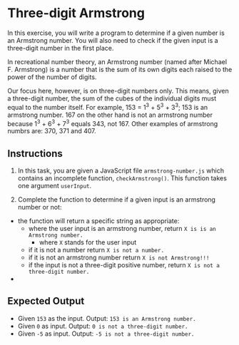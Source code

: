 # Three-digit Armstrong

In this exercise, you will write a program to determine if a given number is an Armstrong number. You will also need to check if the given input is a three-digit number in the first place.

In recreational number theory, an Armstrong number
(named after Michael F. Armstrong) is a
number that is the sum of its own digits each raised to the power of the number of digits. 

Our focus here, however, is on three-digit numbers only. This means, given a three-digit number, the sum of the cubes of the individual digits must equal to the number itself.
For example, 153 = 1<sup>3</sup> + 5<sup>3</sup> + 3<sup>3</sup>; 153 is an armstrong number.
167 on the other hand is not an armstrong number because 1<sup>3</sup> + 6<sup>3</sup> + 7<sup>3</sup> equals 343, not 167. Other examples of armstrong numbrs are: 370, 371 and 407.


## Instructions
1. In this task, you are given a JavaScript file `armstrong-number.js` which contains an incomplete function, `checkArmstrong()`. This function takes one argument `userInput`.


2. Complete the function to determine if a given input is an armstrong number or not:
- the function will return a specific string as appropriate:
    - where the user input is an armstrong number,  return `X is is an Armstrong number.`
         - where `X` stands for the user input
    - if it is not a number  return `X is not a number.`
    - if it is not an armstrong number return `X is not Armstrong!!!`     
    - if the input is not a three-digit positive number, return `X is not a three-digit number.`
- 

## Expected Output
- Given `153` as the input. Output: `153 is an Armstrong number.`
- Given `0` as input. Output: `0 is not a three-digit number.`
- Given `-5` as input. Output: `-5 is not a three-digit number.`

